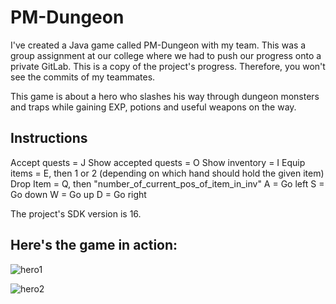 # PM-Dungeon

I've created a Java game called PM-Dungeon with my team.
This was a group assignment at our college where we had to push our progress onto a private GitLab.
This is a copy of the project's progress.
Therefore, you won't see the commits of my teammates.

This game is about a hero who slashes his way through dungeon monsters and traps while gaining EXP, potions and useful weapons on the way.

## Instructions
Accept quests = J
Show accepted quests = O
Show inventory = I
Equip items = E, then 1 or 2 (depending on which hand should hold the given item)
Drop Item = Q, then "number_of_current_pos_of_item_in_inv"
A = Go left
S = Go down
W = Go up
D = Go right

The project's SDK version is 16.

## Here's the game in action:

![hero1](https://user-images.githubusercontent.com/20255127/117625393-4661bd80-b176-11eb-97c1-b189942d935e.PNG)

![hero2](https://user-images.githubusercontent.com/20255127/117625406-48c41780-b176-11eb-9cea-8c2067ec8ec2.PNG)
